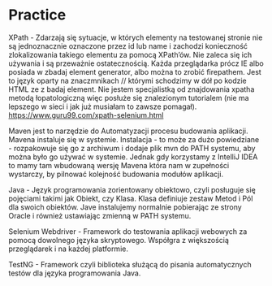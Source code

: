 # Practice

XPath - Zdarzają się sytuacje, w których elementy na testowanej stronie nie są jednoznacznie oznaczone przez id lub name i zachodzi konieczność zlokalizowania takiego elementu za pomocą XPath’ów. Nie zaleca się ich używania i są przeważnie ostatecznością. Każda przeglądarka prócz IE albo posiada w zbadaj element generator, albo można to zrobić firepathem. Jest to język oparty na znaczmnikach // którymi schodzimy w dół po kodzie HTML ze z badaj element. 
Nie jestem specjalistką od znajdowania xpatha metodą łopatologiczną więc posłuże się znalezionym tutorialem (nie ma lepszego w sieci i jak już musiałam to zawsze pomagał).
https://www.guru99.com/xpath-selenium.html

Maven jest to narzędzie do Automatyzacji procesu budowania aplikacji. Mavena instaluje się w systemie. Instalacja - to może za dużo powiedziane - rozpakowuje się go z archiwum i dodaje plik mvn do PATH systemu, aby można było go używać w systemie. Jednak gdy korzystamy z IntelliJ IDEA to mamy tam wbudowaną wersję Mavena która nam w zupełności wystarczy, by pilnować kolejność budowania modułów aplikacji.

Java - Język programowania zorientowany obiektowo, czyli posługuje się pojęciami takimi jak Obiekt, czy Klasa. Klasa definiuje zestaw Metod i Pól dla swoich obiektów. Jave instalujemy normalnie pobierając ze strony Oracle i również ustawiając zmienną w PATH systemu.

Selenium Webdriver -  Framework do testowania aplikacji webowych za pomocą dowolnego języka skryptowego. Współgra z większością przeglądarek i na każdej platformie.

TestNG - Framework czyli biblioteka służącą do pisania automatycznych testów dla języka programowania Java.
